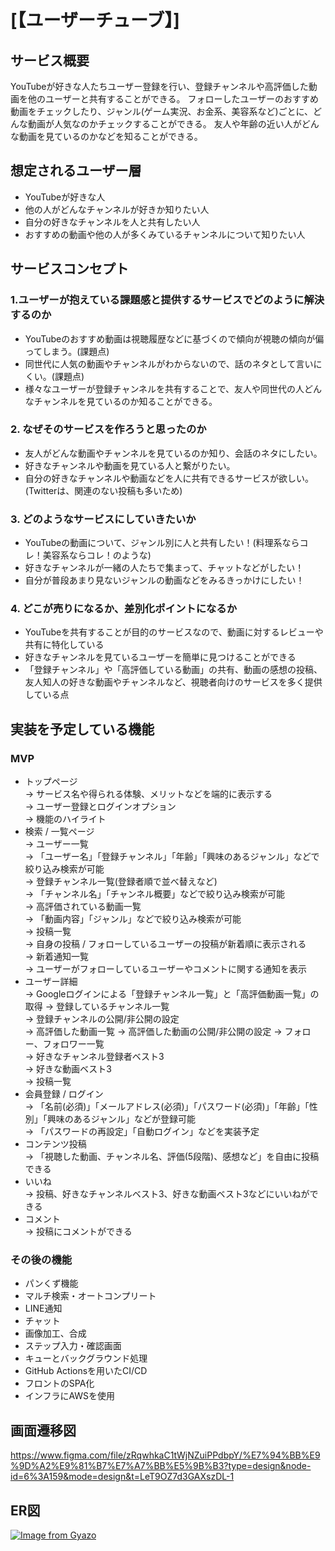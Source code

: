 # [【ユーザーチューブ】]

## サービス概要
YouTubeが好きな人たちユーザー登録を行い、登録チャンネルや高評価した動画を他のユーザーと共有することができる。
フォローしたユーザーのおすすめ動画をチェックしたり、ジャンル(ゲーム実況、お金系、美容系など)ごとに、どんな動画が人気なのかチェックすることができる。
友人や年齢の近い人がどんな動画を見ているのかなどを知ることができる。

## 想定されるユーザー層
* YouTubeが好きな人
* 他の人がどんなチャンネルが好きか知りたい人
* 自分の好きなチャンネルを人と共有したい人
* おすすめの動画や他の人が多くみているチャンネルについて知りたい人

## サービスコンセプト
### 1.ユーザーが抱えている課題感と提供するサービスでどのように解決するのか
* YouTubeのおすすめ動画は視聴履歴などに基づくので傾向が視聴の傾向が偏ってしまう。(課題点)
* 同世代に人気の動画やチャンネルがわからないので、話のネタとして言いにくい。(課題点)
* 様々なユーザーが登録チャンネルを共有することで、友人や同世代の人どんなチャンネルを見ているのか知ることができる。
### 2. なぜそのサービスを作ろうと思ったのか
* 友人がどんな動画やチャンネルを見ているのか知り、会話のネタにしたい。
* 好きなチャンネルや動画を見ている人と繋がりたい。
* 自分の好きなチャンネルや動画などを人に共有できるサービスが欲しい。(Twitterは、関連のない投稿も多いため)
### 3. どのようなサービスにしていきたいか
* YouTubeの動画について、ジャンル別に人と共有したい！(料理系ならコレ！美容系ならコレ！のような)
* 好きなチャンネルが一緒の人たちで集まって、チャットなどがしたい！
* 自分が普段あまり見ないジャンルの動画などをみるきっかけにしたい！
### 4. どこが売りになるか、差別化ポイントになるか
* YouTubeを共有することが目的のサービスなので、動画に対するレビューや共有に特化している
* 好きなチャンネルを見ているユーザーを簡単に見つけることができる
* 「登録チャンネル」や「高評価している動画」の共有、動画の感想の投稿、友人知人の好きな動画やチャンネルなど、視聴者向けのサービスを多く提供している点

## 実装を予定している機能
### MVP
* トップページ  
→ サービス名や得られる体験、メリットなどを端的に表示する  
→ ユーザー登録とログインオプション  
→ 機能のハイライト  
* 検索 / 一覧ページ  
→ ユーザー一覧  
 → 「ユーザー名」「登録チャンネル」「年齢」「興味のあるジャンル」などで絞り込み検索が可能  
→ 登録チャンネル一覧(登録者順で並べ替えなど)  
 → 「チャンネル名」「チャンネル概要」などで絞り込み検索が可能  
→ 高評価されている動画一覧  
 → 「動画内容」「ジャンル」などで絞り込み検索が可能   
→ 投稿一覧  
 → 自身の投稿 / フォローしているユーザーの投稿が新着順に表示される  
→ 新着通知一覧  
 → ユーザーがフォローしているユーザーやコメントに関する通知を表示  
* ユーザー詳細  
→ Googleログインによる「登録チャンネル一覧」と「高評価動画一覧」の取得
→ 登録しているチャンネル一覧  
→ 登録チャンネルの公開/非公開の設定  
→ 高評価した動画一覧
→ 高評価した動画の公開/非公開の設定
→ フォロー、フォロワー一覧  
→ 好きなチャンネル登録者ベスト3  
→ 好きな動画ベスト3  
→ 投稿一覧  
* 会員登録 / ログイン  
→ 「名前(必須)」「メールアドレス(必須)」「パスワード(必須)」「年齢」「性別」「興味のあるジャンル」などが登録可能  
→ 「パスワードの再設定」「自動ログイン」などを実装予定  
* コンテンツ投稿  
→ 「視聴した動画、チャンネル名、評価(5段階)、感想など」を自由に投稿できる  
* いいね  
→ 投稿、好きなチャンネルベスト3、好きな動画ベスト3などにいいねができる  
* コメント  
→ 投稿にコメントができる  

### その後の機能
* パンくず機能
* マルチ検索・オートコンプリート  
* LINE通知  
* チャット  
* 画像加工、合成  
* ステップ入力・確認画面  
* キューとバックグラウンド処理
* GitHub Actionsを用いたCI/CD
* フロントのSPA化
* インフラにAWSを使用

## 画面遷移図
https://www.figma.com/file/zRqwhkaC1tWjNZuiPPdbpY/%E7%94%BB%E9%9D%A2%E9%81%B7%E7%A7%BB%E5%9B%B3?type=design&node-id=6%3A159&mode=design&t=LeT9OZ7d3GAXszDL-1

## ER図
[![Image from Gyazo](https://i.gyazo.com/4fb8328496172fc9e7ca72e7426939ac.png)](https://gyazo.com/4fb8328496172fc9e7ca72e7426939ac)
